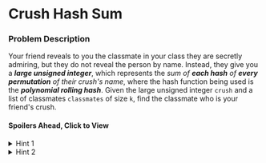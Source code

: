 # Crush Hash Sum

### Problem Description

Your friend reveals to you the classmate in your class they are secretly admiring, but they do not reveal the person by name. Instead, they give you a ***large unsigned integer***, which represents the *sum of **each hash** of **every permutation** of their crush's name*, where the hash function being used is the ***polynomial rolling hash***. Given the large unsigned integer `crush` and a list of classmates `classmates` of size `k`, find the classmate who is your friend's crush.

#### Spoilers Ahead, Click to View

<details>
    <summary>Hint 1</summary>
    <br>
    <hr>
    <p>
        A brute force approach would be to sum the hash results of each permutation, but that would take O(n * n!) time. Searching through a long list of names could take hours. Is there a way to cheat the process?
    </p>
    <hr>
</details>

<details>
    <summary>Hint 2</summary>
    <br>
    <hr>
    <p>
        Think about the hash function being used, which is the <b><i>polynomial rolling hash</i></b>. What properties of this hash function can be exploited to skip redundant calculations?
    </p>
    <hr>
</details>